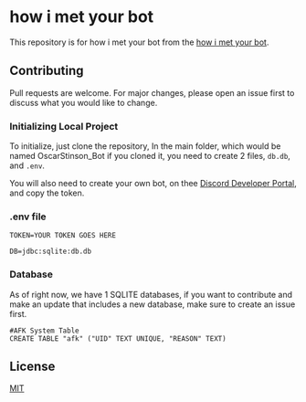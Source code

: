 # how i met your bot

This repository is for how i met your bot from the [how i met your bot](https://discord.gg/himym). 

## Contributing
Pull requests are welcome. For major changes, please open an issue first to discuss what you would like to change.

### Initializing Local Project
To initialize, just clone the repository, In the main folder, which would be named OscarStinson_Bot if you cloned it, you need to create 2 files, `db.db`, and `.env`.

You will also need to create your own bot, on thee [Discord Developer Portal](https://discord.com/developers), and copy the token.

### .env file
```
TOKEN=YOUR TOKEN GOES HERE

DB=jdbc:sqlite:db.db
```

### Database
As of right now, we have 1 SQLITE databases, if you want to contribute and make an update that includes a new database, make sure to create an issue first.
```
#AFK System Table
CREATE TABLE "afk" ("UID" TEXT UNIQUE, "REASON" TEXT)
```

## License
[MIT](https://choosealicense.com/licenses/mit/)
